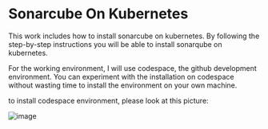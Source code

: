 # Sonarcube On Kubernetes

This work includes how to install sonarcube on kubernetes. By following the step-by-step instructions you will be able to install sonarqube on kubernetes. 

For the working environment, I will use codespace, the github development environment. You can experiment with the installation on codespace without wasting time to install the environment on your own machine.

to install codespace environment, please look at this picture:

![image](https://github.com/user-attachments/assets/d6e9c784-5511-4e5a-bc21-2b9a5839ca2a)
